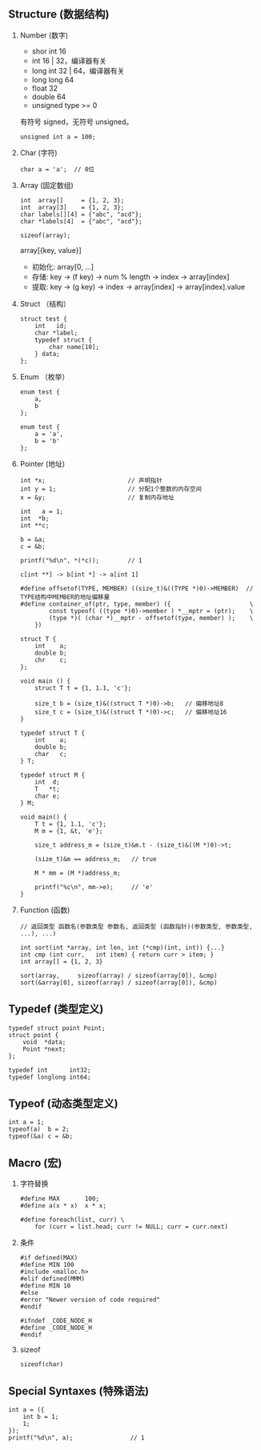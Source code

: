 Structure (数据结构)
-----------------

1. Number (数字)
   
   * shor int        16
   * int             16 | 32，编译器有关
   * long int        32 | 64，编译器有关
   * long long       64
   * float           32
   * double          64
   * unsigned type   >= 0
   
   有符号 signed，无符号 unsigned。

       unsigned int a = 100;

2. Char (字符)
   
       char a = 'a';  // 8位
   
3. Array (固定数组)

       int  array[]     = {1, 2, 3};
       int  array[3]    = {1, 2, 3};
       char labels[][4] = {"abc", "acd"};
       char *labels[4]  = {"abc", "acd"};
       
       sizeof(array);

   array[{key, value}]

   * 初始化:  array[0, ...]  
   * 存储: key -> (f key) -> num % length -> index -> array[index]  
   * 提取: key -> (g key) -> index                 -> array[index] -> array[index].value

4. Struct （结构）

       struct test {
           int   id; 
           char *label;
           typedef struct {
               char name[10];
           } data;
       };

5. Enum （枚举）

       enum test {
           a, 
           b
       };

       enum test {
           a = 'a', 
           b = 'b'
       };
       
6. Pointer (地址)

       int *x;                       // 声明指针
       int y = 1;                    // 分配1个整数的内存空间
       x = &y;                       // 复制内存地址     
       
      <span>
       
       int   a = 1;
       int  *b;
       int **c;

       b = &a;
       c = &b;

       printf("%d\n", *(*c));        // 1
       
       c[int **] -> b[int *] -> a[int 1]
      
      <span>
      
       #define offsetof(TYPE, MEMBER) ((size_t)&((TYPE *)0)->MEMBER)  // TYPE结构中MEMBER的地址偏移量 
	   #define container_of(ptr, type, member) ({                      \
               const typeof( ((type *)0)->member ) *__mptr = (ptr);    \
               (type *)( (char *)__mptr - offsetof(type, member) );    \
           })
      
       struct T {
           int    a;
           double b;
           chr    c;
       };
       
       void main () {
           struct T t = {1, 1.1, 'c'};
           
           size_t b = (size_t)&((struct T *)0)->b;   // 偏移地址8 
           size_t c = (size_t)&((struct T *)0)->c;   // 偏移地址16
       }
       
       typedef struct T {
           int    a;
           double b;
           char   c;
       } T;

       typedef struct M {
           int  d;
           T   *t;
           char e;
       } M;

       void main() {
           T t = {1, 1.1, 'c'};
           M m = {1, &t, 'e'};

           size_t address_m = (size_t)&m.t - (size_t)&((M *)0)->t;

           (size_t)&m == address_m;   // true

           M * mm = (M *)address_m;

           printf("%c\n", mm->e);     // 'e'
       }
      
7. Function (函数)

       // 返回类型 函数名(参数类型 参数名, 返回类型 (函数指针)(参数类型, 参数类型, ...), ...)

       int sort(int *array, int len, int (*cmp)(int, int)) {...}
       int cmp (int curr,   int item) { return curr > item; }
       int array[] = {1, 2, 3}

       sort(array,     sizeof(array) / sizeof(array[0]), &cmp)
       sort(&array[0], sizeof(array) / sizeof(array[0]), &cmp)

Typedef (类型定义)
---------------

```
typedef struct point Point;
struct point {
    void  *data;
    Point *next;
};

typedef int      int32;
typedef longlong int64;
```

Typeof (动态类型定义)
------------------
       
```
int a = 1;
typeof(a)  b = 2;
typeof(&a) c = &b;
```

Macro (宏)
---------

1. 字符替换

       #define MAX       100;
       #define a(x * x)  x * x; 
       
       #define foreach(list, curr) \
           for (curr = list.head; curr != NULL; curr = curr.next) 

2. 条件
   
       #if defined(MAX)
       #define MIN 100
       #include <malloc.h>
       #elif defined(MMM)
       #define MIN 10
       #else 
       #error "Newer version of code required"
       #endif
       
       #ifndef _CODE_NODE_H
       #define _CODE_NODE_H
       #endif
       
3. sizeof
    
       sizeof(char)
       
       
Special Syntaxes (特殊语法)
--------------------------

```
int a = ({
	int b = 1;
	1;
});
printf("%d\n", a);                // 1
```

<span>

